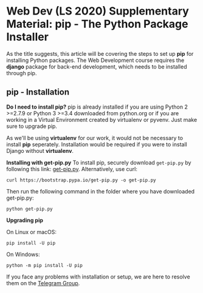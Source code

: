 # Web Dev (LS 2020) Supplementary Material: pip - The Python Package Installer

As the title suggests, this article will be covering the steps to set up __pip__ for installing Python packages. The Web Development course requires the __django__ package for back-end development, which needs to be installed through pip.

## pip - Installation

__Do I need to install pip?__
pip is already installed if you are using Python 2 >=2.7.9 or Python 3 >=3.4 downloaded from python.org or if you are working in a Virtual Environment created by virtualenv or pyvenv. Just make sure to upgrade pip.

As we'll be using __virtualenv__ for our work, it would not be necessary to install __pip__ seperately. Installation would be required if you were to install Django without __virtualenv__.

__Installing with get-pip.py__
To install pip, securely download `get-pip.py` by following this link: [get-pip.py](https://bootstrap.pypa.io/get-pip.py). Alternatively, use curl:

`curl https://bootstrap.pypa.io/get-pip.py -o get-pip.py`

Then run the following command in the folder where you have downloaded get-pip.py:

`python get-pip.py`

__Upgrading pip__

On Linux or macOS:

`pip install -U pip`

On Windows:

`python -m pip install -U pip`


If you face any problems with installation or setup, we are here to resolve them on the [Telegram Group](https://t.me/joinchat/SOmrORRVjQmyIpCeUd-OYw).